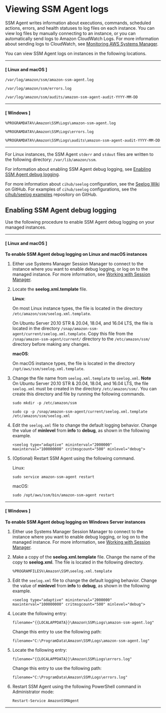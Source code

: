 # Viewing SSM Agent logs<a name="sysman-agent-logs"></a>

SSM Agent writes information about executions, commands, scheduled actions, errors, and health statuses to log files on each instance\. You can view log files by manually connecting to an instance, or you can automatically send logs to Amazon CloudWatch Logs\. For more information about sending logs to CloudWatch, see [Monitoring AWS Systems Manager](monitoring.md)\.

You can view SSM Agent logs on instances in the following locations\.

------
#### [ Linux and macOS ]

`/var/log/amazon/ssm/amazon-ssm-agent.log`

`/var/log/amazon/ssm/errors.log`

`/var/log/amazon/ssm/audits/amazon-ssm-agent-audit-YYYY-MM-DD`

------
#### [ Windows ]

`%PROGRAMDATA%\Amazon\SSM\Logs\amazon-ssm-agent.log`

`%PROGRAMDATA%\Amazon\SSM\Logs\errors.log`

`%PROGRAMDATA%\Amazon\SSM\Logs\audits\amazon-ssm-agent-audit-YYYY-MM-DD`

------

For Linux instances, the SSM Agent `stderr` and `stdout` files are written to the following directory: `/var/lib/amazon/ssm`\.

For information about enabling SSM Agent debug logging, see [Enabling SSM Agent debug logging](#ssm-agent-debug-log-files)\.

For more information about `cihub/seelog` configuration, see the [Seelog Wiki](https://github.com/cihub/seelog/wiki) on GitHub\. For examples of `cihub/seelog` configurations, see the [cihub/seelog examples](https://github.com/cihub/seelog-examples) repository on GitHub\. 

## Enabling SSM Agent debug logging<a name="ssm-agent-debug-log-files"></a>

Use the following procedure to enable SSM Agent debug logging on your managed instances\.

------
#### [ Linux and macOS ]

**To enable SSM Agent debug logging on Linux and macOS instances**

1. Either use Systems Manager Session Manager to connect to the instance where you want to enable debug logging, or log on to the managed instance\. For more information, see [Working with Session Manager](session-manager-working-with.md)\.

1. Locate the **seelog\.xml\.template** file\.

   **Linux**:

   On most Linux instance types, the file is located in the directory `/etc/amazon/ssm/seelog.xml.template`\.

   On Ubuntu Server 20\.10 STR & 20\.04, 18\.04, and 16\.04 LTS, the file is located in the directory `/snap/amazon-ssm-agent/current/seelog.xml.template`\. Copy this file from the `/snap/amazon-ssm-agent/current/` directory to the `/etc/amazon/ssm/` directory before making any changes\.

   **macOS**: 

   On macOS instance types, the file is located in the directory `/opt/aws/ssm/seelog.xml.template`\.

1. Change the file name from `seelog.xml.template` to `seelog.xml`\.
**Note**  
On Ubuntu Server 20\.10 STR & 20\.04, 18\.04, and 16\.04 LTS, the file `seelog.xml` must be created in the directory `/etc/amazon/ssm/`\. You can create this directory and file by running the following commands\.   

   ```
   sudo mkdir -p /etc/amazon/ssm
   ```

   ```
   sudo cp -p /snap/amazon-ssm-agent/current/seelog.xml.template /etc/amazon/ssm/seelog.xml
   ```

1. Edit the `seelog.xml` file to change the default logging behavior\. Change the value of **minlevel** from **info** to **debug**, as shown in the following example\.

   `<seelog type="adaptive" mininterval="2000000" maxinterval="100000000" critmsgcount="500" minlevel="debug">`

1. \(Optional\) Restart SSM Agent using the following command\.

   Linux:

   ```
   sudo service amazon-ssm-agent restart
   ```

   macOS:

   ```
   sudo /opt/aws/ssm/bin/amazon-ssm-agent restart
   ```

------
#### [ Windows ]

**To enable SSM Agent debug logging on Windows Server instances**

1. Either use Systems Manager Session Manager to connect to the instance where you want to enable debug logging, or log on to the managed instance\. For more information, see [Working with Session Manager](session-manager-working-with.md)\.

1. Make a copy of the **seelog\.xml\.template** file\. Change the name of the copy to **seelog\.xml**\. The file is located in the following directory\.

   `%PROGRAMFILES%\Amazon\SSM\seelog.xml.template`

1. Edit the `seelog.xml` file to change the default logging behavior\. Change the value of **minlevel** from **info** to **debug**, as shown in the following example\.

   `<seelog type="adaptive" mininterval="2000000" maxinterval="100000000" critmsgcount="500" minlevel="debug">`

1. Locate the following entry:

   `filename="{{LOCALAPPDATA}}\Amazon\SSM\Logs\amazon-ssm-agent.log"`

   Change this entry to use the following path:

   `filename="C:\ProgramData\Amazon\SSM\Logs\amazon-ssm-agent.log"`

1. Locate the following entry:

   `filename="{{LOCALAPPDATA}}\Amazon\SSM\Logs\errors.log"`

   Change this entry to use the following path:

   `filename="C:\ProgramData\Amazon\SSM\Logs\errors.log"`

1. Restart SSM Agent using the following PowerShell command in Administrator mode:

   ```
   Restart-Service AmazonSSMAgent
   ```

------